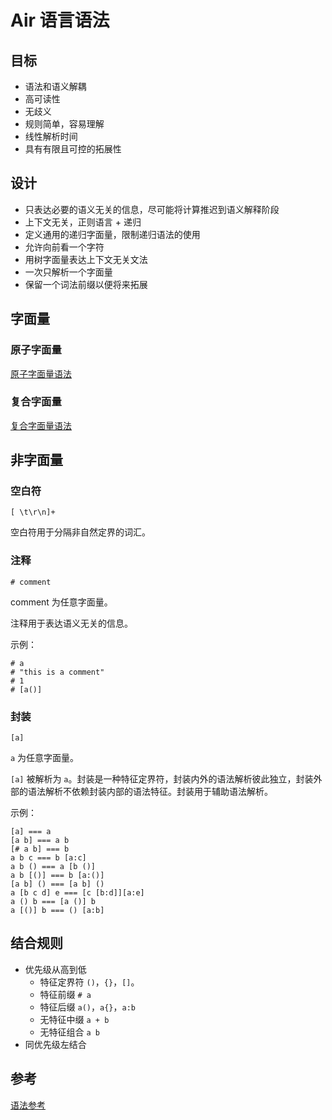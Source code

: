 # Air 语言语法

## 目标

- 语法和语义解耦
- 高可读性
- 无歧义
- 规则简单，容易理解
- 线性解析时间
- 具有有限且可控的拓展性

## 设计

- 只表达必要的语义无关的信息，尽可能将计算推迟到语义解释阶段
- 上下文无关，正则语言 + 递归
- 定义通用的递归字面量，限制递归语法的使用
- 允许向前看一个字符
- 用树字面量表达上下文无关文法
- 一次只解析一个字面量
- 保留一个词法前缀以便将来拓展

## 字面量

### 原子字面量

[原子字面量语法](原子字面量语法.md)

### 复合字面量

[复合字面量语法](复合字面量语法.md)

## 非字面量

### 空白符

`[ \t\r\n]+`

空白符用于分隔非自然定界的词汇。

### 注释

`# comment`

comment 为任意字面量。

注释用于表达语义无关的信息。

示例：

```air
# a
# "this is a comment"
# 1
# [a()]
```

### 封装

`[a]`

‌`a‌` 为任意字面量。

`[a]` 被解析为 `a`。封装是一种特征定界符，封装内外的语法解析彼此独立，封装外部的语法解析不依赖封装内部的语法特征。封装用于辅助语法解析。

示例：

```air
[a] === a
[a b] === a b
[# a b] === b
a b c === b [a:c]
a b () === a [b ()]
a b [()] === b [a:()]
[a b] () === [a b] ()
a [b c d] e === [c [b:d]][a:e]
a () b === [a ()] b
a [()] b === () [a:b]
```

## 结合规则

- 优先级从高到低
  - 特征定界符 `()`，`{}`，`[]`。
  - 特征前缀 `# a`
  - 特征后缀 `a()`，`a{}`，`a:b`
  - 无特征中缀 `a + b`
  - 无特征组合 `a b`
- 同优先级左结合

## 参考

[语法参考](语法参考.md)
